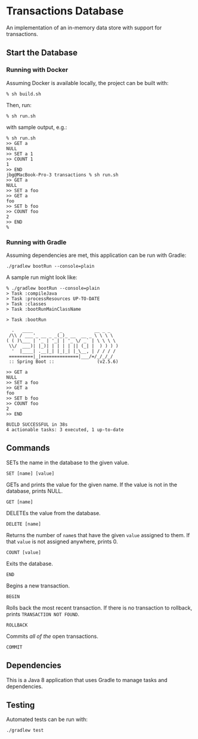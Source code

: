 # Transactions Database
An implementation of an in-memory data store with support for transactions.

## Start the Database

### Running with Docker

Assuming Docker is available locally, the project can be built with:

    % sh build.sh


Then, run:

    % sh run.sh

with sample output, e.g.:

```
% sh run.sh
>> GET a
NULL
>> SET a 1
>> COUNT 1
1
>> END
jbg@MacBook-Pro-3 transactions % sh run.sh
>> GET a
NULL
>> SET a foo
>> GET a
foo
>> SET b foo
>> COUNT foo
2
>> END
%
```

### Running with Gradle

Assuming dependencies are met, this application can be run with Gradle:

    ./gradlew bootRun --console=plain

A sample run might look like:

```
% ./gradlew bootRun --console=plain 
> Task :compileJava
> Task :processResources UP-TO-DATE
> Task :classes
> Task :bootRunMainClassName

> Task :bootRun

  .   ____          _            __ _ _
 /\\ / ___'_ __ _ _(_)_ __  __ _ \ \ \ \
( ( )\___ | '_ | '_| | '_ \/ _` | \ \ \ \
 \\/  ___)| |_)| | | | | || (_| |  ) ) ) )
  '  |____| .__|_| |_|_| |_\__, | / / / /
 =========|_|==============|___/=/_/_/_/
 :: Spring Boot ::                (v2.5.6)

>> GET a
NULL
>> SET a foo
>> GET a
foo
>> SET b foo
>> COUNT foo
2
>> END

BUILD SUCCESSFUL in 38s
4 actionable tasks: 3 executed, 1 up-to-date

```

## Commands

SETs the name in the database to the given value.

    SET [name] [value]

GETs and prints the value for the given name. If the value is not in the database, prints NULL.

    GET [name]

DELETEs the value from the database.

    DELETE [name]

Returns the number of `name`s that have the given `value` assigned to them. If that `value` is not assigned anywhere, prints 0.

    COUNT [value]

Exits the database.

    END

Begins a new transaction.

    BEGIN

Rolls back the most recent transaction. If there is no transaction to rollback, prints `TRANSACTION NOT FOUND`.

    ROLLBACK

Commits *all of the* open transactions.

    COMMIT

## Dependencies

This is a Java 8 application that uses Gradle to manage tasks and dependencies.

## Testing

Automated tests can be run with:

    ./gradlew test
